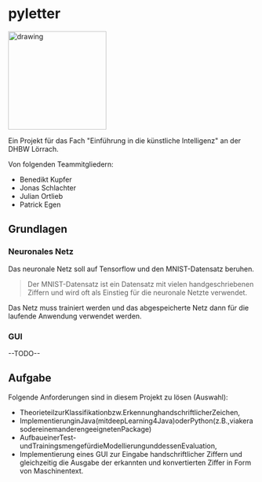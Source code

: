 # pyletter
<img src="https://upload.wikimedia.org/wikipedia/de/thumb/1/1d/DHBW-Logo.svg/2880px-DHBW-Logo.svg.png" alt="drawing" width="200"/>

Ein Projekt für das Fach "Einführung in die künstliche Intelligenz" an der DHBW Lörrach.

Von folgenden Teammitgliedern:
- Benedikt Kupfer
- Jonas Schlachter
- Julian Ortlieb
- Patrick Egen

## Grundlagen
### Neuronales Netz
Das neuronale Netz soll auf Tensorflow und den MNIST-Datensatz beruhen.

> Der MNIST-Datensatz ist ein Datensatz mit vielen handgeschriebenen Ziffern und wird oft als Einstieg für die neuronale Netzte verwendet.

Das Netz muss trainiert werden und das abgespeicherte Netz dann für die laufende Anwendung verwendet werden.

### GUI
--TODO--

## Aufgabe
Folgende Anforderungen sind in diesem Projekt zu lösen (Auswahl):
- TheorieteilzurKlassifikationbzw.ErkennunghandschriftlicherZeichen,
- ImplementierunginJava(mitdeepLearning4Java)oderPython(z.B.,viakerasodereinemanderengeeignetenPackage)
- AufbaueinerTest-undTrainingsmengefürdieModellierungunddessenEvaluation,
- Implementierung eines GUI zur Eingabe handschriftlicher Ziffern und gleichzeitig die Ausgabe der erkannten und konvertierten Ziffer in Form von Maschinentext.
